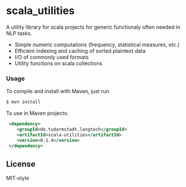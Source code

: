 # scala_utilities

A utility library for scala projects for generic functionaly often needed in NLP tasks.
  * Simple numeric computations (frequency, statistical measures, etc.)
  * Efficient indexing and caching of sorted plaintext data
  * I/O of commonly used formats
  * Utility functions on scala collections

### Usage
To compile and install with Maven, just run
```sh
$ mvn install
```

To use in Maven projects:
```XML
 <dependency>
 	<groupId>de.tudarmstadt.langtech</groupId>
 	<artifactId>scala-utilities</artifactId>
 	<version>0.1.4</version>
 </dependency>
```

License
----
MIT-style